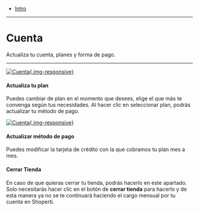 - [Intro](#intro)

***

<a name="intro"></a>
# Cuenta

Actualiza tu cuenta, planes y forma de pago.

---

[![Cuenta](/img/help/settings/single/account.jpg){.img-responsive}](/img/help/settings/single/account.jpg)

#### Actualiza tu plan

Puedes cambiar de plan en el momento que desees, elige el que más te convenga según tus necesidades. Al hacer clic en seleccionar plan, podrás actualizar tu método de pago.

[![Cuenta](/img/help/settings/single/account-info.jpg){.img-responsive}](/img/help/settings/single/account-info.jpg)

#### Actualizar método de pago

Puedes modificar la tarjeta de crédito con la que cobramos tu plan mes a mes.

#### Cerrar Tienda

En caso de que quieras cerrar tu tienda, podrás hacerlo en este apartado. Solo necesitarás hacer clic en el botón de **cerrar tienda** para hacerlo y de esta manera ya no se te continuará haciendo el cargo mensual por tu cuenta en Shoperti.
